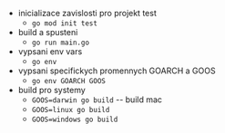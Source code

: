 - inicializace zavislosti pro projekt test
  - `go mod init test`
- build a spusteni
  - `go run main.go`
- vypsani env vars
  - `go env`
- vypsani specifickych promennych GOARCH a GOOS
  - `go env GOARCH GOOS`
- build pro systemy
  - `GOOS=darwin go build` -- build mac
  - `GOOS=linux go build`
  - `GOOS=windows go build`


